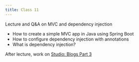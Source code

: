 ```yaml
---
title: Class 11 
---
```


Lecture and Q&A on MVC and dependency injection
- How to create a simple MVC app in Java using Spring Boot
- How to configure dependency injection with annotations
- What is dependency injection?

After lecture, work on [Studio: Blogs Part 3][blogz3]

[blogz3]: ../../materials/studios/blogz-part3
